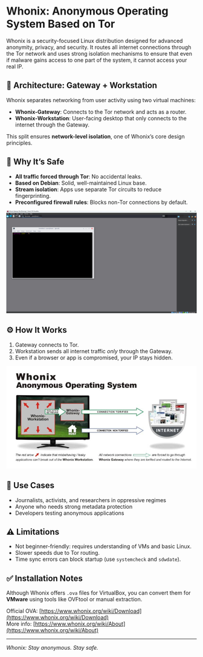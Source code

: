 
# Whonix: Anonymous Operating System Based on Tor

Whonix is a security-focused Linux distribution designed for advanced anonymity, privacy, and security. It routes all internet connections through the Tor network and uses strong isolation mechanisms to ensure that even if malware gains access to one part of the system, it cannot access your real IP.

## 🧱 Architecture: Gateway + Workstation

Whonix separates networking from user activity using two virtual machines:

- **Whonix-Gateway**: Connects to the Tor network and acts as a router.
- **Whonix-Workstation**: User-facing desktop that only connects to the internet through the Gateway.

This split ensures **network-level isolation**, one of Whonix’s core design principles.

## 🔐 Why It’s Safe

- **All traffic forced through Tor**: No accidental leaks.
- **Based on Debian**: Solid, well-maintained Linux base.
- **Stream isolation**: Apps use separate Tor circuits to reduce fingerprinting.
- **Preconfigured firewall rules**: Blocks non-Tor connections by default.


![Alt text](caps/whonix2.png)

## ⚙️ How It Works

1. Gateway connects to Tor.
2. Workstation sends all internet traffic *only* through the Gateway.
3. Even if a browser or app is compromised, your IP stays hidden.


![Alt text](caps/Whonix.jpg)

## 🧪 Use Cases

- Journalists, activists, and researchers in oppressive regimes
- Anyone who needs strong metadata protection
- Developers testing anonymous applications

## ⚠️ Limitations

- Not beginner-friendly: requires understanding of VMs and basic Linux.
- Slower speeds due to Tor routing.
- Time sync errors can block startup (use `systemcheck` and `sdwdate`).

## ✅ Installation Notes

Although Whonix offers `.ova` files for VirtualBox, you can convert them for **VMware** using tools like OVFtool or manual extraction.

Official OVA: [https://www.whonix.org/wiki/Download](https://www.whonix.org/wiki/Download)  
More info: [https://www.whonix.org/wiki/About](https://www.whonix.org/wiki/About)

---

*Whonix: Stay anonymous. Stay safe.*
